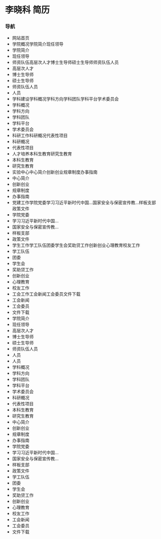 # 李晓科 简历

### 导航
- 网站首页
- 学院概况学院简介现任领导
- 学院简介
- 现任领导
- 师资队伍高层次人才博士生导师硕士生导师师资队伍人员
- 高层次人才
- 博士生导师
- 硕士生导师
- 师资队伍人员
- 人员
- 学科建设学科概况学科方向学科团队学科平台学术委员会
- 学科概况
- 学科方向
- 学科团队
- 学科平台
- 学术委员会
- 科研工作科研概况代表性项目
- 科研概况
- 代表性项目
- 人才培养本科生教育研究生教育
- 本科生教育
- 研究生教育
- 实验中心中心简介创新创业规章制度办事指南
- 中心简介
- 创新创业
- 规章制度
- 办事指南
- 党建工作学院党委学习习近平新时代中国...国家安全与保密宣传教...样板支部政策文件
- 学院党委
- 学习习近平新时代中国...
- 国家安全与保密宣传教...
- 样板支部
- 政策文件
- 学生工作学工队伍团委学生会奖助贷工作创新创业心理教育校友工作
- 学工队伍
- 团委
- 学生会
- 奖助贷工作
- 创新创业
- 心理教育
- 校友工作
- 工会工作工会新闻工会委员文件下载
- 工会新闻
- 工会委员
- 文件下载
- 学院简介
- 现任领导
- 高层次人才
- 博士生导师
- 硕士生导师
- 师资队伍人员
- 人员
- 人员
- 学科概况
- 学科方向
- 学科团队
- 学科平台
- 学术委员会
- 科研概况
- 代表性项目
- 本科生教育
- 研究生教育
- 中心简介
- 创新创业
- 规章制度
- 办事指南
- 学院党委
- 学习习近平新时代中国...
- 国家安全与保密宣传教...
- 样板支部
- 政策文件
- 学工队伍
- 团委
- 学生会
- 奖助贷工作
- 创新创业
- 心理教育
- 校友工作
- 工会新闻
- 工会委员
- 文件下载
